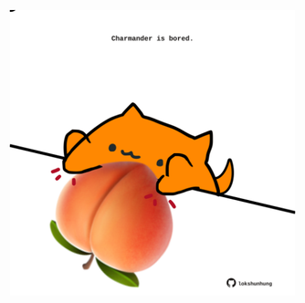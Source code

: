 <!-- built at 30/03/2023, 12:01:07 UTC -->
<p align="center">
  <img width="500" height="500" src="./ReadmeImage.svg">
</p>
